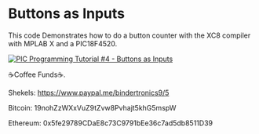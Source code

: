 # **Buttons as Inputs**

This code Demonstrates how to do a button counter with the XC8 compiler with MPLAB X and a PIC18F4520.

[![PIC Programming Tutorial #4 - Buttons as Inputs](https://img.youtube.com/vi/LYPaOXhvXWk/0.jpg)](https://www.youtube.com/watch?v=LYPaOXhvXWk "PIC Programming Tutorial #4 - Buttons as Inputs")

☕Coffee Funds☕.

Shekels: 
https://www.paypal.me/bindertronics9/5

Bitcoin: 
19nohZzWXxVuZ9tZvw8Pvhajt5khG5mspW

Ethereum: 
0x5fe29789CDaE8c73C9791bEe36c7ad5db8511D39












